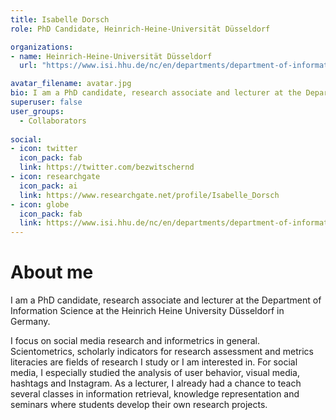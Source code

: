 ```yaml
---
title: Isabelle Dorsch
role: PhD Candidate, Heinrich-Heine-Universität Düsseldorf

organizations:
- name: Heinrich-Heine-Universität Düsseldorf
  url: "https://www.isi.hhu.de/nc/en/departments/department-of-information-science/staff/detailseite.html?tt_address%5Bperson%5D=15696&tt_address%5Bfunktion%5D=23019"

avatar_filename: avatar.jpg
bio: I am a PhD candidate, research associate and lecturer at the Department of Information Science at the Heinrich Heine University Düsseldorf in Germany.
superuser: false
user_groups:
  - Collaborators
  
social:
- icon: twitter
  icon_pack: fab
  link: https://twitter.com/bezwitschernd
- icon: researchgate
  icon_pack: ai
  link: https://www.researchgate.net/profile/Isabelle_Dorsch
- icon: globe
  icon_pack: fab
  link: https://www.isi.hhu.de/nc/en/departments/department-of-information-science/staff/detailseite.html?tt_address%5Bperson%5D=15696&tt_address%5Bfunktion%5D=23019
---
```


# About me

I am a PhD candidate, research associate and lecturer at the Department of Information Science at the Heinrich Heine University Düsseldorf in Germany.

I focus on social media research and informetrics in general.
Scientometrics, scholarly indicators for research assessment and metrics literacies are fields of research I study or I am interested in. For social media, I especially studied the analysis of user behavior, visual media, hashtags and Instagram. As a lecturer, I already had a chance to teach several classes in information retrieval, knowledge representation and seminars where students develop their own research projects.


